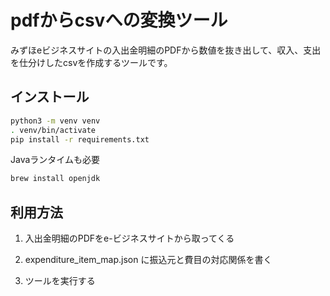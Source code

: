 pdfからcsvへの変換ツール
====

みずほeビジネスサイトの入出金明細のPDFから数値を抜き出して、収入、支出を仕分けしたcsvを作成するツールです。


## インストール

```bash
python3 -m venv venv
. venv/bin/activate
pip install -r requirements.txt
```

Javaランタイムも必要
```bash
brew install openjdk
```


## 利用方法

1. 入出金明細のPDFをe-ビジネスサイトから取ってくる


2. expenditure_item_map.json に振込元と費目の対応関係を書く


3. ツールを実行する
```bash

```


